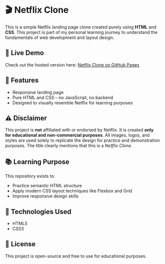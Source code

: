 <h1>🎬 Netflix Clone</h1>

  <p>This is a simple Netflix landing page clone created purely using <strong>HTML</strong> and <strong>CSS</strong>. This project is part of my personal learning journey to understand the fundamentals of web development and layout design.</p>

  <h2>🔗 Live Demo</h2>
  <p>Check out the hosted version here: <a href="https://amankrm-dev.github.io/NetfilxClone/" target="_blank">Netflix Clone on GitHub Pages</a></p>

  <h2>📂 Features</h2>
  <ul>
    <li>Responsive landing page</li>
    <li>Pure HTML and CSS – no JavaScript, no backend</li>
    <li>Designed to visually resemble Netflix for learning purposes</li>
  </ul>

  <h2>⚠️ Disclaimer</h2>
  <p>This project is <strong>not</strong> affiliated with or endorsed by Netflix. It is created <strong>only for educational and non-commercial purposes</strong>. All images, logos, and styles are used solely to replicate the design for practice and demonstration purposes. The title clearly mentions that this is a <em>Netflix Clone</em>.</p>

  <h2>📚 Learning Purpose</h2>
  <p>This repository exists to:</p>
  <ul>
    <li>Practice semantic HTML structure</li>
    <li>Apply modern CSS layout techniques like Flexbox and Grid</li>
    <li>Improve responsive design skills</li>
  </ul>

  <h2>📁 Technologies Used</h2>
  <ul>
    <li>HTML5</li>
    <li>CSS3</li>
  </ul>

  <h2>📄 License</h2>
  <p>This project is open-source and free to use for educational purposes.</p>
